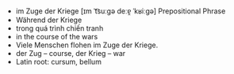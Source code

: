 - im Zuge der Kriege	[ɪm ˈt͡suːɡə deːɐ̯ ˈkʁiːɡə]	Prepositional Phrase
- Während der Kriege
- trong quá trình chiến tranh
- in the course of the wars
- Viele Menschen flohen im Zuge der Kriege.
- der Zug – course, der Krieg – war	
- Latin root: cursum, bellum